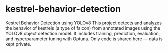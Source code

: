 # kestrel-behavior-detection
Kestrel Behavior Detection using YOLOv8   This project detects and analyzes the behavior of kestrels (a type of falcon) from annotated images using the YOLOv8 object detection model. It includes training, prediction, evaluation, and hyperparameter tuning with Optuna.   Only code is shared here — data is kept private.
